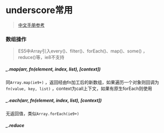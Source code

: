 # underscore常用
>[中文手册参考](http://www.css88.com/doc/underscore/)  

### 数组操作
> ES5中Array引入every()、filter()、forEach()、map()、some() ，reduce()等，ie8不支持

##### _.map(arr, fn(element, index, list), [context])
同`Array.map(ie9+)` ，返回经由fn加工后的新数组，如果遍历一个对象则回调为`fn(value, key, list)` ，context为call上下文，如果有原生forEach则使用

##### _.each(arr, fn(element, index, list), [context])
无返回值，类似`Array.forEach(ie9+)`  

##### _.reduce
